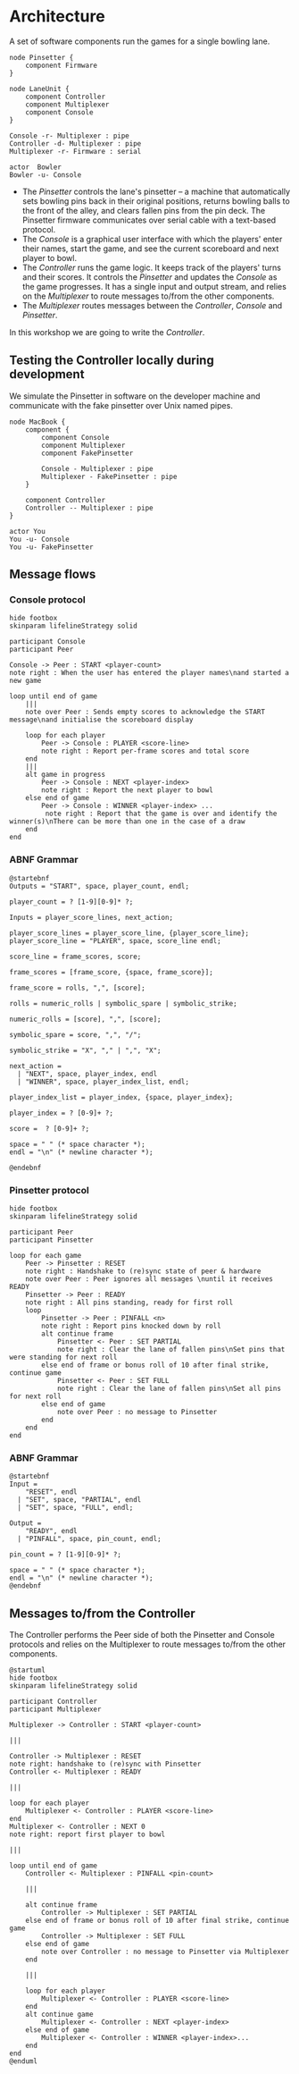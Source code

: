 # Architecture

A set of software components run the games for a single bowling lane.

```plantuml
node Pinsetter {
    component Firmware
}

node LaneUnit {
    component Controller
    component Multiplexer
    component Console
}

Console -r- Multiplexer : pipe
Controller -d- Multiplexer : pipe
Multiplexer -r- Firmware : serial

actor  Bowler
Bowler -u- Console
```

* The _Pinsetter_ controls the lane's pinsetter – a machine that automatically sets bowling pins back in their original positions, returns bowling balls to the front of the alley, and clears fallen pins from the pin deck.  The Pinsetter firmware communicates over serial cable with a text-based protocol.
* The _Console_ is a graphical user interface with which the players' enter their names, start the game, and see the current scoreboard and next player to bowl.
* The _Controller_ runs the game logic.  It keeps track of the players' turns and their scores.  It controls the _Pinsetter_ and updates the _Console_ as the game progresses.  It has a single input and output stream, and relies on the _Multiplexer_ to route messages to/from the other components.
* The _Multiplexer_ routes messages between the _Controller_, _Console_ and _Pinsetter_.

In this workshop we are going to write the _Controller_.

## Testing the Controller locally during development

We simulate the Pinsetter in software on the developer machine and communicate with the fake pinsetter over Unix named pipes.

```plantuml
node MacBook {
    component {
        component Console
        component Multiplexer
        component FakePinsetter
        
        Console - Multiplexer : pipe
        Multiplexer - FakePinsetter : pipe
    }
    
    component Controller
    Controller -- Multiplexer : pipe
}

actor You
You -u- Console
You -u- FakePinsetter
```


## Message flows

### Console protocol

```plantuml
hide footbox
skinparam lifelineStrategy solid

participant Console
participant Peer

Console -> Peer : START <player-count>
note right : When the user has entered the player names\nand started a new game

loop until end of game
    |||
    note over Peer : Sends empty scores to acknowledge the START message\nand initialise the scoreboard display 
    
    loop for each player
        Peer -> Console : PLAYER <score-line>
        note right : Report per-frame scores and total score
    end
    |||
    alt game in progress
        Peer -> Console : NEXT <player-index>
        note right : Report the next player to bowl
    else end of game
        Peer -> Console : WINNER <player-index> ...
         note right : Report that the game is over and identify the winner(s)\nThere can be more than one in the case of a draw
    end
end
```

### ABNF Grammar

```plantuml
@startebnf
Outputs = "START", space, player_count, endl;

player_count = ? [1-9][0-9]* ?;

Inputs = player_score_lines, next_action;

player_score_lines = player_score_line, {player_score_line};
player_score_line = "PLAYER", space, score_line endl;

score_line = frame_scores, score;

frame_scores = [frame_score, {space, frame_score}];

frame_score = rolls, ",", [score];

rolls = numeric_rolls | symbolic_spare | symbolic_strike;

numeric_rolls = [score], ",", [score];

symbolic_spare = score, ",", "/";

symbolic_strike = "X", "," | ",", "X";

next_action =
  | "NEXT", space, player_index, endl
  | "WINNER", space, player_index_list, endl;

player_index_list = player_index, {space, player_index};

player_index = ? [0-9]+ ?;

score =  ? [0-9]+ ?;

space = " " (* space character *); 
endl = "\n" (* newline character *); 

@endebnf
```
### Pinsetter protocol

```plantuml
hide footbox
skinparam lifelineStrategy solid

participant Peer
participant Pinsetter

loop for each game 
    Peer -> Pinsetter : RESET
    note right : Handshake to (re)sync state of peer & hardware
    note over Peer : Peer ignores all messages \nuntil it receives READY 
    Pinsetter -> Peer : READY
    note right : All pins standing, ready for first roll
    loop
        Pinsetter -> Peer : PINFALL <n>
        note right : Report pins knocked down by roll
        alt continue frame
            Pinsetter <- Peer : SET PARTIAL
            note right : Clear the lane of fallen pins\nSet pins that were standing for next roll
        else end of frame or bonus roll of 10 after final strike, continue game
            Pinsetter <- Peer : SET FULL 
            note right : Clear the lane of fallen pins\nSet all pins for next roll
        else end of game
            note over Peer : no message to Pinsetter
        end
    end
end
```

### ABNF Grammar

```plantuml
@startebnf
Input = 
    "RESET", endl
  | "SET", space, "PARTIAL", endl
  | "SET", space, "FULL", endl;

Output = 
    "READY", endl
  | "PINFALL", space, pin_count, endl;

pin_count = ? [1-9][0-9]* ?;

space = " " (* space character *); 
endl = "\n" (* newline character *); 
@endebnf
```


## Messages to/from the Controller

The Controller performs the Peer side of both the Pinsetter and Console protocols and relies on the Multiplexer to route messages to/from the other components.

```plantuml
@startuml
hide footbox
skinparam lifelineStrategy solid

participant Controller
participant Multiplexer

Multiplexer -> Controller : START <player-count>

|||

Controller -> Multiplexer : RESET
note right: handshake to (re)sync with Pinsetter
Controller <- Multiplexer : READY

|||

loop for each player
    Multiplexer <- Controller : PLAYER <score-line>
end
Multiplexer <- Controller : NEXT 0
note right: report first player to bowl

|||

loop until end of game
    Controller <- Multiplexer : PINFALL <pin-count>
    
    |||
    
    alt continue frame
        Controller -> Multiplexer : SET PARTIAL
    else end of frame or bonus roll of 10 after final strike, continue game
        Controller -> Multiplexer : SET FULL
    else end of game
        note over Controller : no message to Pinsetter via Multiplexer
    end
    
    |||
    
    loop for each player
        Multiplexer <- Controller : PLAYER <score-line>
    end
    alt continue game
        Multiplexer <- Controller : NEXT <player-index>
    else end of game
        Multiplexer <- Controller : WINNER <player-index>...
    end
end
@enduml
```

